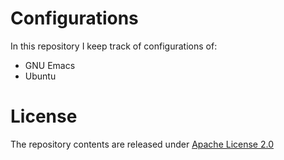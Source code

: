 # Configurations

In this repository I keep track of configurations of:

  * GNU Emacs
  * Ubuntu

# License

The repository contents are released under [Apache License 2.0](https://www.apache.org/licenses/LICENSE-2.0)

